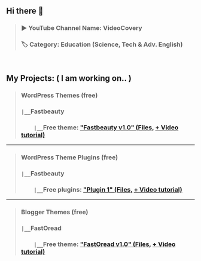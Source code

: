 ## Hi there 👋 
> ### ▶️ YouTube Channel Name: VideoCovery   
> ### 🏷️ Category: Education (Science, Tech & Adv. English)
<pre>

</pre>
## My Projects: ( I am working on.. )
> ### WordPress Themes (free)
> ### `|__`Fastbeauty 
> ### `    |__`Free theme: ["Fastbeauty v1.0" (Files,](https://github.com/VideoCovery/fastbeauty_v1.0) [+ Video tutorial)](https://youtube.com/@VideoCovery)
---
> ### WordPress Theme Plugins (free)
> ### `|__`Fastbeauty 
> ### `    |__`Free  plugins: ["Plugin 1" (Files,](https://github.com/VideoCovery/plugin1) [+ Video tutorial)](https://youtube.com/@VideoCovery)
---
> ### Blogger Themes (free)
> ### `|__`FastOread 
> ### `    |__`Free theme: ["FastOread v1.0" (Files,](https://github.com/VideoCovery/fastoread_v1.0) [+ Video tutorial)](https://youtube.com/@VideoCovery)

<!--
**VideoCovery/videocovery** is a ✨ _special_ ✨ repository because its `README.md` (this file) appears on your GitHub profile.

Here are some ideas to get you started:

- 🔭 I’m currently working on ...
- 🌱 I’m currently learning ...
- 👯 I’m looking to collaborate on ...
- 🤔 I’m looking for help with ...
- 💬 Ask me about ...
- 📫 How to reach me: ...
- 😄 Pronouns: ...
- ⚡ Fun fact: ...
-->
